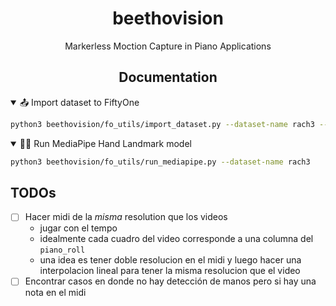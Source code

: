 # <div align="center">beethovision</div>

<div align="center">
Markerless Moction Capture in Piano Applications
</div>

</details>

## <div align="center">Documentation</div>

<details open>
<summary>📤 Import dataset to FiftyOne</summary>

```bash
python3 beethovision/fo_utils/import_dataset.py --dataset-name rach3 --dataset-dir /path/to/dataset --keyboard-bboxes rach3_bounding_boxes.json
```

</details>

<details open>
<summary>🏃‍♂️ Run MediaPipe Hand Landmark model</summary>

```bash
python3 beethovision/fo_utils/run_mediapipe.py --dataset-name rach3
```

</details>

## TODOs

- [ ] Hacer midi de la _misma_ resolution que los videos
  - jugar con el tempo
  - idealmente cada cuadro del video corresponde a una columna del `piano_roll`
  - una idea es tener doble resolucion en el midi y luego hacer una interpolacion lineal para tener la misma resolucion que el video
- [ ] Encontrar casos en donde no hay detección de manos pero si hay una nota en el midi
